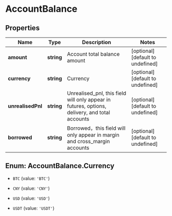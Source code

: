 # AccountBalance

## Properties

Name | Type | Description | Notes
------------ | ------------- | ------------- | -------------
**amount** | **string** | Account total balance amount | [optional] [default to undefined]
**currency** | **string** | Currency | [optional] [default to undefined]
**unrealisedPnl** | **string** | Unrealised_pnl, this field will only appear in futures, options, delivery, and total accounts | [optional] [default to undefined]
**borrowed** | **string** | Borrowed，this field will only appear in margin and cross_margin accounts | [optional] [default to undefined]

## Enum: AccountBalance.Currency

* `BTC` (value: `'BTC'`)

* `CNY` (value: `'CNY'`)

* `USD` (value: `'USD'`)

* `USDT` (value: `'USDT'`)


